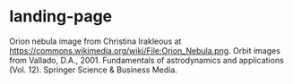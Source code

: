 # landing-page
Orion nebula image from Christina Irakleous at https://commons.wikimedia.org/wiki/File:Orion_Nebula.png.
Orbit images from Vallado, D.A., 2001. Fundamentals of astrodynamics and applications (Vol. 12). Springer Science & Business Media.